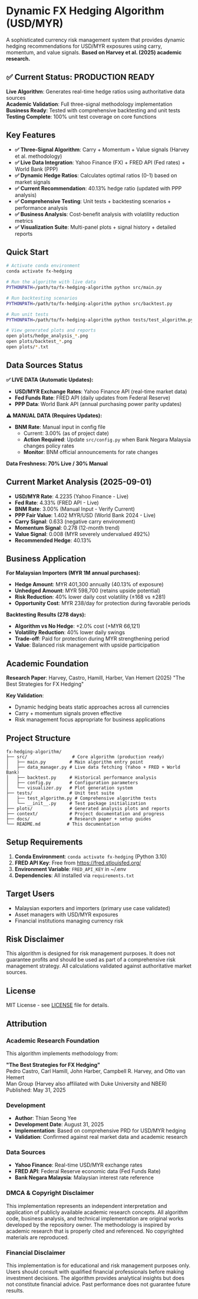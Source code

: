 # Dynamic FX Hedging Algorithm (USD/MYR)

A sophisticated currency risk management system that provides dynamic hedging recommendations for USD/MYR exposures using carry, momentum, and value signals. **Based on Harvey et al. (2025) academic research.**

## ✅ Current Status: PRODUCTION READY

**Live Algorithm**: Generates real-time hedge ratios using authoritative data sources  
**Academic Validation**: Full three-signal methodology implementation  
**Business Ready**: Tested with comprehensive backtesting and unit tests  
**Testing Complete**: 100% unit test coverage on core functions

## Key Features

- **✅ Three-Signal Algorithm**: Carry + Momentum + Value signals (Harvey et al. methodology)
- **✅ Live Data Integration**: Yahoo Finance (FX) + FRED API (Fed rates) + World Bank (PPP)
- **✅ Dynamic Hedge Ratios**: Calculates optimal ratios (0-1) based on market signals
- **✅ Current Recommendation**: 40.13% hedge ratio (updated with PPP analysis)
- **✅ Comprehensive Testing**: Unit tests + backtesting scenarios + performance analysis
- **✅ Business Analysis**: Cost-benefit analysis with volatility reduction metrics
- **✅ Visualization Suite**: Multi-panel plots + signal history + detailed reports

## Quick Start

```bash
# Activate conda environment
conda activate fx-hedging

# Run the algorithm with live data
PYTHONPATH=/path/to/fx-hedging-algorithm python src/main.py

# Run backtesting scenarios
PYTHONPATH=/path/to/fx-hedging-algorithm python src/backtest.py

# Run unit tests
PYTHONPATH=/path/to/fx-hedging-algorithm python tests/test_algorithm.py

# View generated plots and reports
open plots/hedge_analysis_*.png
open plots/backtest_*.png
open plots/*.txt
```

## Data Sources Status

**✅ LIVE DATA (Automatic Updates):**
- **USD/MYR Exchange Rates**: Yahoo Finance API (real-time market data)
- **Fed Funds Rate**: FRED API (daily updates from Federal Reserve)
- **PPP Data**: World Bank API (annual purchasing power parity updates)

**⚠️ MANUAL DATA (Requires Updates):**
- **BNM Rate**: Manual input in config file
  - Current: 3.00% (as of project date)
  - **Action Required**: Update `src/config.py` when Bank Negara Malaysia changes policy rates
  - **Monitor**: BNM official announcements for rate changes

**Data Freshness: 70% Live / 30% Manual**

## Current Market Analysis (2025-09-01)

- **USD/MYR Rate**: 4.2235 (Yahoo Finance - Live)
- **Fed Rate**: 4.33% (FRED API - Live)
- **BNM Rate**: 3.00% (Manual Input - Verify Current)
- **PPP Fair Value**: 1.402 MYR/USD (World Bank 2024 - Live)
- **Carry Signal**: 0.633 (negative carry environment)
- **Momentum Signal**: 0.278 (12-month trend)
- **Value Signal**: 0.008 (MYR severely undervalued 492%)
- **Recommended Hedge**: 40.13%

## Business Application

**For Malaysian Importers (MYR 1M annual purchases):**
- **Hedge Amount**: MYR 401,300 annually (40.13% of exposure)
- **Unhedged Amount**: MYR 598,700 (retains upside potential)
- **Risk Reduction**: 40% lower daily cost volatility (±168 vs ±281)
- **Opportunity Cost**: MYR 238/day for protection during favorable periods

**Backtesting Results (278 days):**
- **Algorithm vs No Hedge**: +2.0% cost (+MYR 66,121)
- **Volatility Reduction**: 40% lower daily swings
- **Trade-off**: Paid for protection during MYR strengthening period
- **Value**: Balanced risk management with upside participation

## Academic Foundation

**Research Paper**: Harvey, Castro, Hamill, Harber, Van Hemert (2025)
"The Best Strategies for FX Hedging"

**Key Validation**:
- Dynamic hedging beats static approaches across all currencies
- Carry + momentum signals proven effective
- Risk management focus appropriate for business applications

## Project Structure

```
fx-hedging-algorithm/
├── src/                 # Core algorithm (production ready)
│   ├── main.py         # Main algorithm entry point
│   ├── data_manager.py # Live data fetching (Yahoo + FRED + World Bank)
│   ├── backtest.py     # Historical performance analysis
│   ├── config.py       # Configuration parameters
│   └── visualizer.py   # Plot generation system
├── tests/              # Unit test suite
│   ├── test_algorithm.py # Comprehensive algorithm tests
│   └── __init__.py     # Test package initialization
├── plots/              # Generated analysis plots and reports
├── context/            # Project documentation and progress
├── docs/               # Research paper + setup guides
└── README.md          # This documentation
```

## Setup Requirements

1. **Conda Environment**: `conda activate fx-hedging` (Python 3.10)
2. **FRED API Key**: Free from https://fred.stlouisfed.org/ 
3. **Environment Variable**: `FRED_API_KEY` in ~/.env
4. **Dependencies**: All installed via `requirements.txt`

## Target Users

- Malaysian exporters and importers (primary use case validated)
- Asset managers with USD/MYR exposures
- Financial institutions managing currency risk

## Risk Disclaimer

This algorithm is designed for risk management purposes. It does not guarantee profits and should be used as part of a comprehensive risk management strategy. All calculations validated against authoritative market sources.

## License

MIT License - see [LICENSE](LICENSE) file for details.

## Attribution

### Academic Research Foundation
This algorithm implements methodology from:

**"The Best Strategies for FX Hedging"**  
Pedro Castro, Carl Hamill, John Harber, Campbell R. Harvey, and Otto van Hemert  
Man Group (Harvey also affiliated with Duke University and NBER)  
Published: May 31, 2025

### Development
- **Author**: Thian Seong Yee
- **Development Date**: August 31, 2025
- **Implementation**: Based on comprehensive PRD for USD/MYR hedging
- **Validation**: Confirmed against real market data and academic research

### Data Sources
- **Yahoo Finance**: Real-time USD/MYR exchange rates
- **FRED API**: Federal Reserve economic data (Fed Funds Rate)
- **Bank Negara Malaysia**: Malaysian interest rate reference

### DMCA & Copyright Disclaimer
This implementation represents an independent interpretation and application of publicly available academic research concepts. All algorithm code, business analysis, and technical implementation are original works developed by the repository owner. The methodology is inspired by academic research that is properly cited and referenced. No copyrighted materials are reproduced.

### Financial Disclaimer
This implementation is for educational and risk management purposes only. Users should consult with qualified financial professionals before making investment decisions. The algorithm provides analytical insights but does not constitute financial advice. Past performance does not guarantee future results.